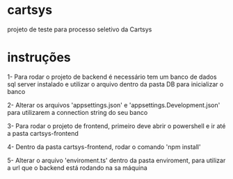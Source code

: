 # cartsys
projeto de teste para processo seletivo da Cartsys

# instruções

1- Para rodar o projeto de backend é necessário tem um banco de dados sql server instalado e utilizar o arquivo dentro da pasta DB para inicializar o banco

2- Alterar os arquivos 'appsettings.json' e 'appsettings.Development.json' para utilizarem a connection string do seu banco

3- Para rodar o projeto de frontend, primeiro deve abrir o powershell e ir até a pasta cartsys-frontend

4- Dentro da pasta cartsys-frontend, rodar o comando 'npm install'

5- Alterar o arquivo 'enviroment.ts' dentro da pasta enviroment, para utilizar a url que o backend está rodando na sa máquina

